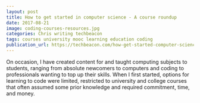 ```yaml
---
layout: post
title: How to get started in computer science - A course roundup
date: 2017-08-21
image: coding-courses-resources.jpg
categories: Chris writing techbeacon
tags: courses university mooc learning education coding
publication_url: https://techbeacon.com/how-get-started-computer-science-course-roundup
---
```


On occasion, I have created content for and taught computing subjects to students, ranging from absolute newcomers to computers and coding to professionals wanting to top up their skills. When I first started, options for learning to code were limited, restricted to university and college courses that often assumed some prior knowledge and required commitment, time, and money.
